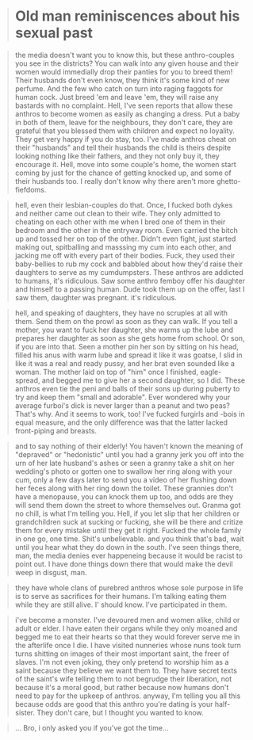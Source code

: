 ># Old man reminiscences about his sexual past

>the media doesn't want you to know this, but these anthro-couples you see in the districts? You can walk into any given house and their women would immedially drop their panties for you to breed them! Their husbands don't even know, they think it's some kind of new perfume. And the few who catch on turn into raging faggots for human cock. Just breed 'em and leave 'em, they will raise any bastards with no complaint. Hell, I've seen reports that allow these anthros to become women as easily as changing a dress. Put a baby in both of them, leave for the neighbours, they don't care, they are grateful that you blessed them with children and expect no loyality. They get very happy if you do stay, too. I've made anthros cheat on their "husbands" and tell their husbands the child is theirs despite looking nothing like their fathers, and they not only buy it, they encourage it. Hell, move into some couple's home, the women start coming by just for the chance of getting knocked up, and some of their husbands too. I really don't know why there aren't more ghetto-fiefdoms.

>hell, even their lesbian-couples do that. Once, I fucked both dykes and neither came out clean to their wife. They only admitted to cheating on each other with me when I bred one of them in their bedroom and the other in the entryway room. Even carried the bitch up and tossed her on top of the other. Didn't even fight, just started making out, spitballing and masssing my cum into each other, and jacking me off with every part of their bodies. Fuck, they used their baby-bellies to rub my cock and babbled about how they'd raise their daughters to serve as my cumdumpsters. These anthros are addicted to humans, it's ridiculous. Saw some anthro femboy offer his daughter and himself to a passing human. Dude took them up on the offer, last I saw them, daughter was pregnant.
>it's ridiculous.

>hell, and speaking of daughters, they have no scruples at all with them. Send them on the prowl as soon as they can walk. If you tell a mother, you want to fuck her daughter, she warms up the lube and prepares her daughter as soon as she gets home from school. Or son, if you are into that. Seen a mother pin her son by sitting on his head, filled his anus with warm lube and spread it like it was goatse, I slid in like it was a real and ready pussy, and her brat even sounded like a woman. The mother laid on top of "him" once I finished, eagle-spread, and begged me to give her a second daughter, so I did. These anthros even tie the peni and balls of their sons up during puberty to try and keep them "small and adorable". Ever wondered why your average furboi's dick is never larger than a peanut and two peas? That's why. And it seems to work, too! I've fucked furgirls and -bois in equal measure, and the only difference was that the latter lacked front-piping and breasts.

>and to say nothing of their elderly! You haven't known the meaning of "depraved" or "hedonistic" until you had a granny jerk you off into the urn of her late husband's ashes or seen a granny take a shit on her wedding's photo or gotten one to swallow her ring along with your cum, only a few days later to send you a video of her flushing down her feces along with her ring down the toilet. These grannies don't have a menopause, you can knock them up too, and odds are they will send them down the street to whore themselves out. Granma got no chill, is what I'm telling you. Hell, if you let slip that her children or grandchildren suck at sucking or fucking, she will be there and critize them for every mistake until they get it right. Fucked the whole family in one go, one time. Shit's unbelievable.
>and you think that's bad, wait until you hear what they do down in the south. I've seen things there, man, the media denies ever happeneing because it would be racist to point out.
>I have done things down there that would make the devil weep in disgust, man.

>they have whole clans of purebred anthros whose sole purpose in life is to serve as sacrifices for their humans. I'm talking eating them while they are still alive. I' should know. I've participated in them.

>i've become a monster. I've devoured men and women alike, child or adult or elder. I have eaten their organs while they only moaned and begged me to eat their hearts so that they would forever serve me in the afterlife once I die. I have visited nunneries whose nuns took turn turns shitting on images of their most important saint, the freer of slaves. I'm not even joking, they only pretend to worship him as a saint because they believe we want them to. They have secret texts of the saint's wife telling them to not begrudge their liberation, not because it's a moral good, but rather because now humans don't need to pay for the upkeep of anthros.
>anyway, I'm telling you all this because odds are good that this anthro you're dating is your half-sister. They don't care, but I thought you wanted to know.

>... Bro, i only asked you if you've got the time...

